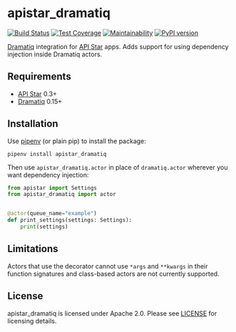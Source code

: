 # apistar_dramatiq

[![Build Status](https://travis-ci.org/Bogdanp/apistar_dramatiq.svg?branch=master)](https://travis-ci.org/Bogdanp/apistar_dramatiq)
[![Test Coverage](https://api.codeclimate.com/v1/badges/9848a606e3332b808329/test_coverage)](https://codeclimate.com/github/Bogdanp/apistar_dramatiq/test_coverage)
[![Maintainability](https://api.codeclimate.com/v1/badges/9848a606e3332b808329/maintainability)](https://codeclimate.com/github/Bogdanp/apistar_dramatiq/maintainability)
[![PyPI version](https://badge.fury.io/py/apistar-dramatiq.svg)](https://badge.fury.io/py/apistar-dramatiq)

[Dramatiq] integration for [API Star] apps.  Adds support for using
dependency injection inside Dramatiq actors.


## Requirements

* [API Star] 0.3+
* [Dramatiq] 0.15+


## Installation

Use [pipenv] (or plain pip) to install the package:

    pipenv install apistar_dramatiq

Then use `apistar_dramatiq.actor` in place of `dramatiq.actor`
wherever you want dependency injection:

``` python
from apistar import Settings
from apistar_dramatiq import actor


@actor(queue_name="example")
def print_settings(settings: Settings):
    print(settings)
```


## Limitations

Actors that use the decorator cannot use `*args` and `**kwargs` in
their function signatures and class-based actors are not currently
supported.


## License

apistar_dramatiq is licensed under Apache 2.0.  Please see [LICENSE]
for licensing details.


[API Star]: https://github.com/encode/apistar/
[Dramatiq]: https://dramatiq.io
[pipenv]: https://docs.pipenv.org
[LICENSE]: https://github.com/Bogdanp/apistar_dramatiq/blob/master/LICENSE
